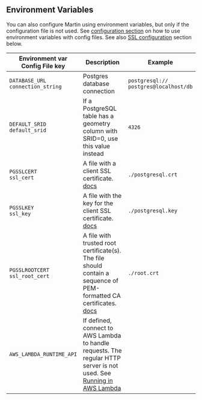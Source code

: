 ## Environment Variables

You can also configure Martin using environment variables, but only if the configuration file is not used. See [configuration section](config-file.md) on how to use environment variables with config files. See also [SSL configuration](pg-connections.md#postgresql-ssl-connections) section below.

| Environment var <br/> Config File key    | Description                          | Example                                                                                                                                                                                                    |
|------------------------------------------|--------------------------------------|------------------------------------------------------------------------------------------------------------------------------------------------------------------------------------------------------------|
| `DATABASE_URL` <br/> `connection_string` | Postgres database connection                                                                                                                                                                               | `postgresql://`</br>`postgres@localhost/db` | `postgresql://postgres@localhost/db`
| `DEFAULT_SRID` <br/> `default_srid`      | If a PostgreSQL table has a geometry column with SRID=0, use this value instead                                                                                                                            | `4326`                               |
| `PGSSLCERT` <br/> `ssl_cert`             | A file with a client SSL certificate. [docs](https://www.postgresql.org/docs/current/libpq-connect.html#LIBPQ-CONNECT-SSLCERT)                                                                             | `./postgresql.crt`                   |
| `PGSSLKEY` <br/> `ssl_key`               | A file with the key for the client SSL certificate. [docs](https://www.postgresql.org/docs/current/libpq-connect.html#LIBPQ-CONNECT-SSLKEY)                                                                | `./postgresql.key`                   |
| `PGSSLROOTCERT` <br/> `ssl_root_cert`    | A file with trusted root certificate(s). The file should contain a sequence of PEM-formatted CA certificates. [docs](https://www.postgresql.org/docs/current/libpq-connect.html#LIBPQ-CONNECT-SSLROOTCERT) | `./root.crt`                         |
| `AWS_LAMBDA_RUNTIME_API`                 | If defined, connect to AWS Lambda to handle requests. The regular HTTP server is not used. See [Running in AWS Lambda](run-with-lambda.md)                                                                 |                                      |
